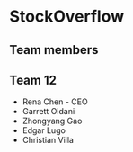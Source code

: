 # StockOverflow

## Team members ##
## Team 12      ##
* Rena Chen - CEO
* Garrett Oldani
* Zhongyang Gao
* Edgar Lugo
* Christian Villa

